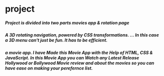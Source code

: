 # project
<h5>Project is divided into two parts movies app  & rotation page <h5>
<h5> A 3D rotating navigation, powered by CSS transformations. ... In this case a 3D menu can't just be fun. It has to be efficient. <h5>
  <h5> a movie app.  I have Made this Movie App with the Help of HTML, CSS & JavaScript. In this Movie App you can Watch any Latest Release Hollywood or Bollywood Movie  review and about the movies so you can have ease on making  your perefernce  list. <h5.
